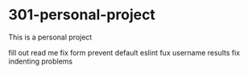 # 301-personal-project
This is a personal project

fill out read me
fix form prevent default
eslint
fux username results
fix indenting problems
